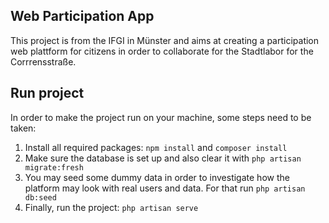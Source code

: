 ## Web Participation App

This project is from the IFGI in Münster and aims at creating a participation web plattform for citizens in order to collaborate for the Stadtlabor for the Corrrensstraße.

## Run project

In order to make the project run on your machine, some steps need to be taken:
1. Install all required packages: ````npm install```` and ```composer install```
2. Make sure the database is set up and also clear it with ```php artisan migrate:fresh```
3. You may seed some dummy data in order to investigate how the platform may look with real users and data. For that run  ```php artisan db:seed```
3. Finally, run the project: ````php artisan serve````
